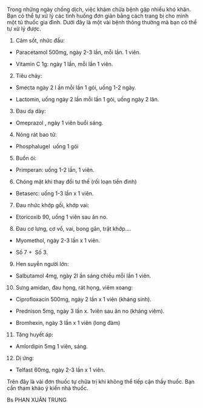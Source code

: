 Trong những ngày chống dịch, việc khám chữa bệnh gặp nhiều khó khăn. Bạn có thể tự xử lý các tình huống đơn giản bằng cách trang bị cho mình một tủ thuốc gia đình. Dưới đây là một vài bệnh thông thường mà bạn có thể tự xử lý được.

  

1. Cảm sốt, nhức đầu:

- Paracetamol 500mg, ngày 2-3 lần, mỗi lần. 1 viên.

- Vitamin C 1g: ngày 1 lần, mỗi lần 1 viên.

2. Tiêu chảy:

- Smecta ngày 2 l ần mỗi lần 1 gói, uống 1-2 ngày.

- Lactomin, uống ngày 2 lần mỗi lần 1 gói, uống ngày 2 lân.

3. Đau dạ dày:

- Omeprazol , ngày 1 viên buổi sáng.

4. Nóng rát bao tử:

- Phosphalugel  uống 1 gói

5. Buồn ói:

- Primperan: uống 1-2 lần, 1 viên.

6. Chóng mặt khi thay đổi tư thế (rối loạn tiền đình)

- Betaserc: uống 1-3 lần x 1 viên.

7. Đau nhức khớp gối, khớp vai:

- Etoricoxib 90, uống 1 viên sau ăn no.

8. Đau cơ lưng, cơ vổ, vai, bong gân, trật khớp....

- Myomethol, ngày 2-3 lần x 1 viên.

+ Số 7 +  Số 3.

9. Hen suyễn người lớn:

- Salbutamol 4mg, ngày 2l ần sáng chiều mỗi lần 1 viên.

10. Sưng amidan, đau họng, rát họng, viêm xoang:

- Ciprofloxacin 500mg, ngày 2 lần x 1 viên (kháng sinh).

- Prednison 5mg, ngày 3 lần x. 1viên sau ăn no (kháng viêm).

- Bromhexin, ngày 3 lần x 1 viên (long đàm)

11. Tăng huyết áp:

- Amlordipin 5mg 1 viên, sáng.

12. Dị ứng:

- Telfast 60mg, ngày 2-3 lần x 1 viên.

Trên đây là vài đơn thuốc tự chữa trị khi không thể tiếp cận thầy thuốc. Bạn cần tham khảo ý kiến nhà thuốc.

Bs PHAN XUÂN TRUNG